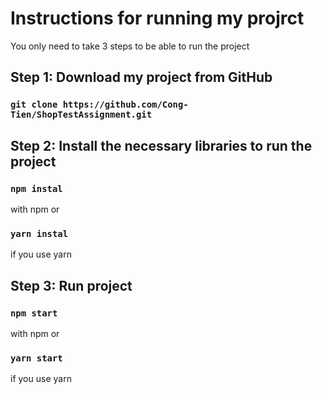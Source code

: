 # Instructions for running my projrct

You only need to take 3 steps to be able to run the project


## Step 1: Download my project from GitHub

### `git clone https://github.com/Cong-Tien/ShopTestAssignment.git`


## Step 2: Install the necessary libraries to run the project

### `npm instal`
with npm
or
### `yarn instal`
if you use yarn


## Step 3: Run project

### `npm start`
with npm
or
### `yarn start`
if you use yarn